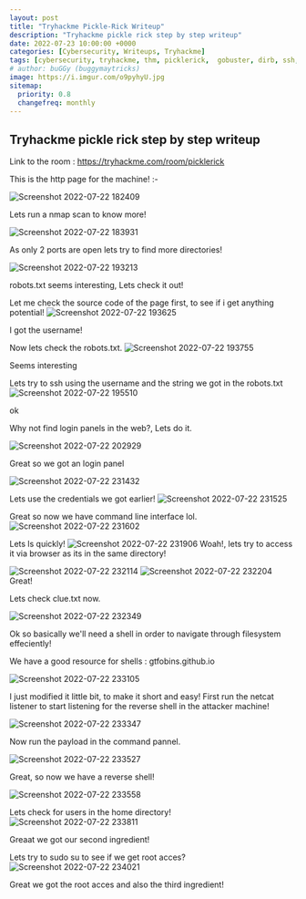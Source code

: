 ```yaml
---
layout: post
title: "Tryhackme Pickle-Rick Writeup"
description: "Tryhackme pickle rick step by step writeup"
date: 2022-07-23 10:00:00 +0000
categories: [Cybersecurity, Writeups, Tryhackme]
tags: [cybersecurity, tryhackme, thm, picklerick,  gobuster, dirb, ssh, nc, nmap, kali-linux, ctf]
# author: buGGy (buggymaytricks)
image: https://i.imgur.com/o9pyhyU.jpg
sitemap:
  priority: 0.8
  changefreq: monthly
---
```


## Tryhackme pickle rick step by step writeup
Link to the room : https://tryhackme.com/room/picklerick


This is the http page for the machine! :-
 
 ![Screenshot 2022-07-22 182409](https://user-images.githubusercontent.com/90099173/180499936-2372d5fc-ef6a-46de-ac80-d20534d0e817.png)
 

 Lets run a nmap scan to know more!
 
 ![Screenshot 2022-07-22 183931](https://user-images.githubusercontent.com/90099173/180499956-49eeb725-6694-4ac5-aa6c-ddb5ce21410b.png)



 As only 2 ports are open lets try to find more directories!
 
 ![Screenshot 2022-07-22 193213](https://user-images.githubusercontent.com/90099173/180499961-ef167237-365d-4d7d-bc15-49a37ff90a01.png)
 
 robots.txt seems interesting, Lets check it out!


 Let me check the source code of the page first, to see if i get anything potential!
 ![Screenshot 2022-07-22 193625](https://user-images.githubusercontent.com/90099173/180499966-3775da4b-15db-4c66-a209-4ba505daf9a0.png)
 
 I got the username!

 Now lets check the robots.txt.
 ![Screenshot 2022-07-22 193755](https://user-images.githubusercontent.com/90099173/180499970-cec67544-0974-48ea-8860-f683bec49f45.png)
 
 Seems interesting


 Lets try to ssh using the username and the string we got in the robots.txt
 ![Screenshot 2022-07-22 195510](https://user-images.githubusercontent.com/90099173/180499975-317d980a-d1e0-4874-8b46-3ca188b22d51.png)
 
 ok



 Why not find login panels in the web?, Lets do it.
 
 ![Screenshot 2022-07-22 202929](https://user-images.githubusercontent.com/90099173/180499980-c0419c5e-9a7a-45f8-9961-2fed28e5e9de.png)
 
 Great so we got an login panel
 
 ![Screenshot 2022-07-22 231432](https://user-images.githubusercontent.com/90099173/180499987-0d1fdcc2-2fe4-458f-a546-403e5947a5d2.png)

 Lets use the credentials we got earlier!
 ![Screenshot 2022-07-22 231525](https://user-images.githubusercontent.com/90099173/180499990-a66c2b86-21a5-4733-b4a9-af18142e4420.png)
 
 Great so now we have command line interface lol.
 ![Screenshot 2022-07-22 231602](https://user-images.githubusercontent.com/90099173/180499992-fcbed99f-cbeb-49a3-8361-d592674f1582.png)
 
 Lets ls quickly!
![Screenshot 2022-07-22 231906](https://user-images.githubusercontent.com/90099173/180499995-b94f9a8b-99af-4d52-aa1b-f0c9ca7a023b.png)
 Woah!, lets try to access it via browser as its in the same directory!
 
 ![Screenshot 2022-07-22 232114](https://user-images.githubusercontent.com/90099173/180500001-f39ba826-ef86-4225-8446-bac36c824ba3.png)
 ![Screenshot 2022-07-22 232204](https://user-images.githubusercontent.com/90099173/180500005-fc34560f-b6af-4b77-bde3-0a23b7ab16e8.png)
 Great!
 
 Lets check clue.txt now.

 ![Screenshot 2022-07-22 232349](https://user-images.githubusercontent.com/90099173/180500011-973f0cf7-88e4-4fb6-a2dc-8f353ed27b0a.png)
 
 Ok so basically we'll need a shell in order to navigate through filesystem effeciently!
 
 We have a good resource for shells : gtfobins.github.io
 
 ![Screenshot 2022-07-22 233105](https://user-images.githubusercontent.com/90099173/180500016-777f3b7e-55fa-4c5d-b37f-dfca22c1b7f8.png)


 I just modified it little bit, to make it short and easy!
 First run the netcat listener to start listening for the reverse shell in the attacker machine! 
 
 ![Screenshot 2022-07-22 233347](https://user-images.githubusercontent.com/90099173/180500025-20b5296a-eb39-4dfe-9251-5e179c17ea00.png)


 Now run the payload in the command pannel.
 
 ![Screenshot 2022-07-22 233527](https://user-images.githubusercontent.com/90099173/180500029-0fd0293c-d576-4857-a21d-17f4c0212a07.png)
 

 Great, so now we have a reverse shell!
 
 ![Screenshot 2022-07-22 233558](https://user-images.githubusercontent.com/90099173/180500031-a0a56e58-2cb3-40c9-ba12-5dd20d8a41e8.png)


 Lets check for users in the home directory!
 ![Screenshot 2022-07-22 233811](https://user-images.githubusercontent.com/90099173/180500034-e8184b6a-71e7-492c-bd1f-061c9986a271.png)
 
 Greaat we got our second ingredient!

 Lets try to sudo su to see if we get root acces?
 ![Screenshot 2022-07-22 234021](https://user-images.githubusercontent.com/90099173/180500036-97215b6a-210d-4ad2-a4f2-e90f89d66a8b.png)
 
 Great we got the root acces and also the third ingredient! 